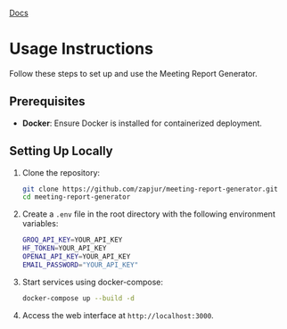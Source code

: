 [Docs](https://zapjur.github.io/meeting-raport-generator/)

# Usage Instructions

Follow these steps to set up and use the Meeting Report Generator.

## Prerequisites
- **Docker**: Ensure Docker is installed for containerized deployment.

## Setting Up Locally
1. Clone the repository:
   ```bash
   git clone https://github.com/zapjur/meeting-report-generator.git
   cd meeting-report-generator
   ```

2. Create a `.env` file in the root directory with the following environment variables:
   ```bash
   GROQ_API_KEY=YOUR_API_KEY
   HF_TOKEN=YOUR_API_KEY
   OPENAI_API_KEY=YOUR_API_KEY
   EMAIL_PASSWORD="YOUR_API_KEY"
   ```

3. Start services using docker-compose:
   ```bash
   docker-compose up --build -d
   ```

4. Access the web interface at `http://localhost:3000`.

